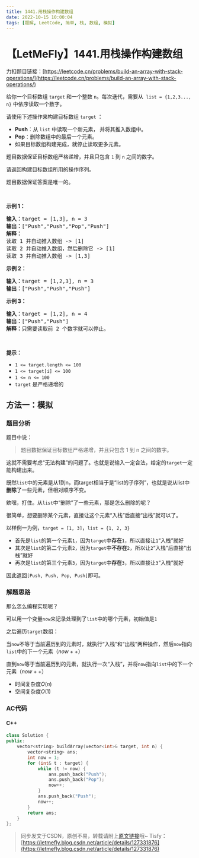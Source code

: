 ```yaml
---
title: 1441.用栈操作构建数组
date: 2022-10-15 10:00:04
tags: [题解, LeetCode, 简单, 栈, 数组, 模拟]
---
```


# 【LetMeFly】1441.用栈操作构建数组

力扣题目链接：[https://leetcode.cn/problems/build-an-array-with-stack-operations/](https://leetcode.cn/problems/build-an-array-with-stack-operations/)

<p>给你一个目标数组 <code>target</code> 和一个整数 <code>n</code>。每次迭代，需要从&nbsp; <code>list = {1,2,3..., n}</code> 中依序读取一个数字。</p>

<p>请使用下述操作来构建目标数组 <code>target</code> ：</p>

<ul>
	<li><strong>Push</strong>：从 <code>list</code> 中读取一个新元素， 并将其推入数组中。</li>
	<li><strong>Pop</strong>：删除数组中的最后一个元素。</li>
	<li>如果目标数组构建完成，就停止读取更多元素。</li>
</ul>

<p>题目数据保证目标数组严格递增，并且只包含 <code>1</code> 到 <code>n</code> 之间的数字。</p>

<p>请返回构建目标数组所用的操作序列。</p>

<p>题目数据保证答案是唯一的。</p>

<p>&nbsp;</p>

<p><strong>示例 1：</strong></p>

<pre>
<strong>输入：</strong>target = [1,3], n = 3
<strong>输出：</strong>["Push","Push","Pop","Push"]
<strong>解释： 
</strong>读取 1 并自动推入数组 -&gt; [1]
读取 2 并自动推入数组，然后删除它 -&gt; [1]
读取 3 并自动推入数组 -&gt; [1,3]
</pre>

<p><strong>示例 2：</strong></p>

<pre>
<strong>输入：</strong>target = [1,2,3], n = 3
<strong>输出：</strong>["Push","Push","Push"]
</pre>

<p><strong>示例 3：</strong></p>

<pre>
<strong>输入：</strong>target = [1,2], n = 4
<strong>输出：</strong>["Push","Push"]
<strong>解释：</strong>只需要读取前 2 个数字就可以停止。
</pre>

<p>&nbsp;</p>

<p><strong>提示：</strong></p>

<ul>
	<li><code>1 &lt;= target.length &lt;= 100</code></li>
	<li><code>1 &lt;= target[i]&nbsp;&lt;= 100</code></li>
	<li><code>1 &lt;= n &lt;= 100</code></li>
	<li><code>target</code> 是严格递增的</li>
</ul>


    
## 方法一：模拟

### 题目分析

题目中说：

> 题目数据保证目标数组严格递增，并且只包含 1 到 n 之间的数字。

这就不需要考虑“无法构建”的问题了。也就是说输入一定合法，给定的```target```一定能构建出来。

既然```list```中的元素是从1到n，而target相当于是“list的子序列”，也就是说从list中**删除**了一些元素，但相对顺序不变。

欸嘿，打住。从```list```中“删除”了一些元素，那是怎么删除的呢？

很简单，想要删除某个元素，直接让这个元素“入栈”后直接“出栈”就可以了。

以样例一为例，```target = [1, 3]```，```list = {1, 2, 3}```

+ 首先是```list```的第一个元素```1```，因为```target```中**存在**```1```，所以直接让```1```“入栈”就好
+ 其次是```list```的第二个元素```2```，因为```target```中**不存在**```2```，所以让```2```“入栈”后直接“出栈”就好
+ 再次是```list```的第三个元素```3```，因为```target```中**存在**```3```，所以直接让```3```“入栈”就好

因此返回```[Push, Push, Pop, Push]```即可。

### 解题思路

那么怎么编程实现呢？

可以用一个变量```now```来记录处理到了```list```中的哪个元素，初始值是```1```

之后遍历```target```数组：

当```now```不等于当前遍历到的元素时，就执行“入栈”和“出栈”两种操作，然后```now```指向```list```中的下一个元素（$now++$）

直到```now```等于当前遍历到的元素，就执行一次“入栈”，并将```now```指向```list```中的下一个元素（$now++$）

+ 时间复杂度$O(n)$
+ 空间复杂度$O(1)$

### AC代码

#### C++

```cpp
class Solution {
public:
    vector<string> buildArray(vector<int>& target, int n) {
        vector<string> ans;
        int now = 1;
        for (int& t : target) {
            while (t != now) {
                ans.push_back("Push");
                ans.push_back("Pop");
                now++;
            }
            ans.push_back("Push");
            now++;
        }
        return ans;
    }
};
```

> 同步发文于CSDN，原创不易，转载请附上[原文链接](https://leetcode.letmefly.xyz/2022/10/15/LeetCode%201441.%E7%94%A8%E6%A0%88%E6%93%8D%E4%BD%9C%E6%9E%84%E5%BB%BA%E6%95%B0%E7%BB%84/)哦~
> Tisfy：[https://letmefly.blog.csdn.net/article/details/127331876](https://letmefly.blog.csdn.net/article/details/127331876)
